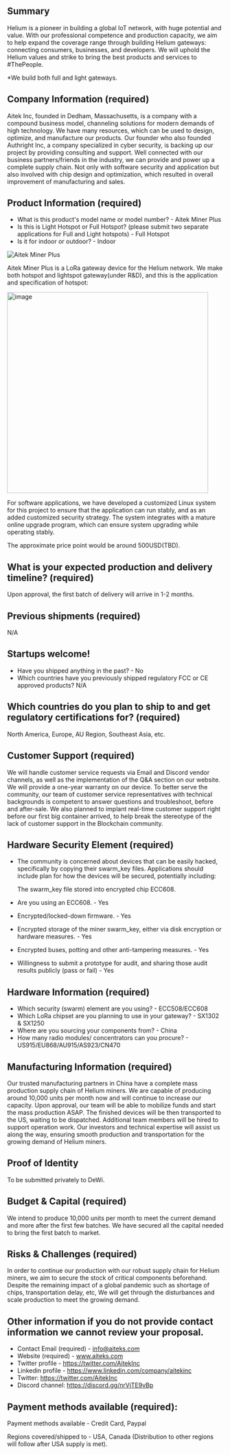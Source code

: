 
## Summary

Helium is a pioneer in building a global IoT network, with huge potential and value. With our professional competence and production capacity, we aim to help expand the coverage range through building Helium gateways: connecting consumers, businesses, and developers. We will uphold the Helium values and strike to bring the best products and services to #ThePeople.

*We build both full and light gateways.

## Company Information (required)


Aitek Inc, founded in Dedham, Massachusetts, is a company with a compound business model, channeling solutions for modern demands of high technology. We have many resources, which can be used to design, optimize, and manufacture our products. Our founder who also founded Authright Inc, a company specialized in cyber security, is backing up our project by providing consulting and support. Well connected with our business partners/friends in the industry, we can provide and power up a complete supply chain. Not only with software security and application but also involved with chip design and optimization, which resulted in overall improvement of manufacturing and sales.

## Product Information (required)
* What is this product's model name or model number?  -  Aitek Miner Plus
* Is this is Light Hotspot or Full Hotspot? (please submit two separate applications for Full and Light hotspots)  -  Full Hotspot
* Is it for indoor or outdoor?  -  Indoor


![Aitek Miner Plus](https://user-images.githubusercontent.com/93962690/147770897-57098526-723f-416d-b345-e74b44bc1f22.jpg)


Aitek Miner Plus is a LoRa gateway device for the Helium network. We make both hotspot and lightspot gateway(under R&D), and this is the application and specification of hotspot:



<img width="468" alt="image" src="https://user-images.githubusercontent.com/93962690/147770185-1ff2da99-718a-49ae-9cb2-0f3031987bd0.png">



For software applications, we have developed a customized Linux system for this project to ensure that the application can run stably, and as an added customized security strategy. The system integrates with a mature online upgrade program, which can ensure system upgrading while operating stably.

The approximate price point would be around 500USD(TBD).



## What is your expected production and delivery timeline? (required)

Upon approval, the first batch of delivery will arrive in 1-2 months.

## Previous shipments (required)
N/A
## Startups welcome! 
* Have you shipped anything in the past? - No
* Which countries have you previously shipped regulatory FCC or CE approved products?  N/A

## Which countries do you plan to ship to and get regulatory certifications for? (required)
North America, Europe, AU Region, Southeast Asia, etc.

## Customer Support (required)


We will handle customer service requests via Email and Discord vendor channels, as well as the implementation of the Q&A section on our website. We will provide a one-year warranty on our device. To better serve the community, our team of customer service representatives with technical backgrounds is competent to answer questions and troubleshoot, before and after-sale. We also planned to implant real-time customer support right before our first big container arrived, to help break the stereotype of the lack of customer support in the Blockchain community. 


## Hardware Security Element (required)
* The community is concerned about devices that can be easily hacked, specifically by copying their swarm_key files. Applications should include plan for how the devices will be secured, potentially including:  

  The swarm_key file stored into encrypted chip ECC608.

* Are you using an ECC608. - Yes 
* Encrypted/locked-down firmware. - Yes
* Encrypted storage of the miner swarm_key, either via disk encryption or hardware measures. - Yes 
* Encrypted buses, potting and other anti-tampering measures. - Yes
* Willingness to submit a prototype for audit, and sharing those audit results publicly (pass or fail) - Yes 

## Hardware Information (required)

*  Which security (swarm) element are you using? - ECC508/ECC608
* Which LoRa chipset are you planning to use in your gateway?   -  SX1302 & SX1250
* Where are you sourcing your components from?  - China
* How many radio modules/ concentrators can you procure?  - US915/EU868/AU915/AS923/CN470

## Manufacturing Information (required)

Our trusted manufacturing partners in China have a complete mass production supply chain of Helium miners. We are capable of producing around 10,000 units per month now and will continue to increase our capacity.
Upon approval, our team will be able to mobilize funds and start the mass production ASAP. The finished devices will be then transported to the US, waiting to be dispatched. Additional team members will be hired to support operation work. Our investors and technical expertise will assist us along the way, ensuring smooth production and transportation for the growing demand of Helium miners.

## Proof of Identity

To be submitted privately to DeWi.

## Budget & Capital (required)

We intend to produce 10,000 units per month to meet the current demand and more after the first few batches. We have secured all the capital needed to bring the first batch to market.

## Risks & Challenges (required)

In order to continue our production with our robust supply chain for Helium miners, we aim to secure the stock of critical components beforehand. Despite the remaining impact of a global pandemic such as shortage of chips, transportation delay, etc, We will get through the disturbances and scale production to meet the growing demand.

## Other information if you do not provide contact information we cannot review your proposal.

* Contact Email (required) -  info@aiteks.com
* Website (required) - www.aiteks.com
* Twitter profile - https://twitter.com/AitekInc 
* Linkedin profile - https://www.linkedin.com/company/aitekinc 
* Twitter:  https://twitter.com/AitekInc 
* Discord channel:  https://discord.gg/nrVjTE9vBp 


## Payment methods available (required):

Payment methods available - Credit Card, Paypal


Regions covered/shipped to - USA, Canada (Distribution to other regions will follow after USA supply is met).


